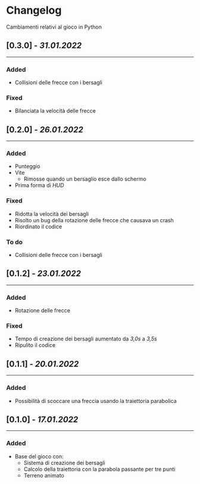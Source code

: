 # **Changelog**

Cambiamenti relativi al gioco in Python  


## **[0.3.0]** - *31.01.2022*
---
### **Added**
* Collisioni delle frecce con i bersagli
### **Fixed**
* Bilanciata la velocità delle frecce


## **[0.2.0]** - *26.01.2022*
---
### **Added**
* Punteggio
* Vite
  * Rimosse quando un bersaglio esce dallo schermo
* Prima forma di *HUD*
### **Fixed**
* Ridotta la velocità dei bersagli
* Risolto un bug della rotazione delle frecce che causava un crash
* Riordinato il codice
### **To do**
* Collisioni delle frecce con i bersagli


## **[0.1.2]** - *23.01.2022*
---
### **Added**
* Rotazione delle frecce
### **Fixed**
* Tempo di creazione dei bersagli aumentato da *3,0s* a *3,5s*
* Ripulito il codice


## **[0.1.1]** - *20.01.2022*
---
### **Added**
* Possibilità di scoccare una freccia usando la traiettoria parabolica


## **[0.1.0]** - *17.01.2022*
---
### **Added**
* Base del gioco con:
  * Sistema di creazione dei bersagli
  * Calcolo della traiettoria con la parabola passante per tre punti
  * Terreno animato
